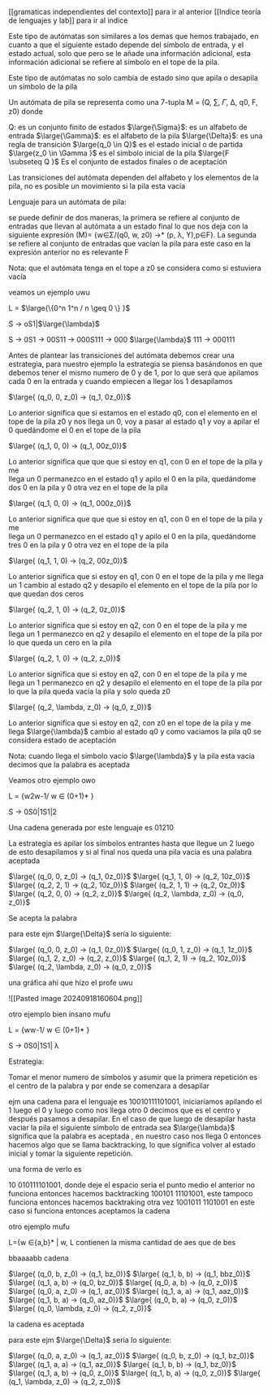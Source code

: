 [[gramaticas independientes del contexto]] para ir al anterior 
[[Indice teoría de lenguajes y lab]] para ir al indice

Este tipo de autómatas son similares a los demas que hemos trabajado, en cuanto  a
que el siguiente estado depende del símbolo de entrada, y el estado actual, solo que 
pero se le añade una información adicional, esta información adicional se refiere al 
símbolo en el tope de la pila. 

Este tipo de autómatas no solo cambia de estado sino que apila o desapila un símbolo
de la pila

Un autómata de pila se representa como una 7-tupla M = (Q, ∑, 𝛤, ∆, q0, F, z0) donde

Q: es un conjunto finito de estados
$\large{\Sigma}$: es un alfabeto de entrada
$\large{\Gamma}$: es el alfabeto de la pila 
$\large{\Delta}$: es una regla de transición
$\large{q_0 \in Q}$ es el estado inicial o de partida 
$\large{z_0 \in \Gamma }$ es el símbolo inicial de la pila 
$\large{F \subseteq Q }$ Es el conjunto de estados finales o de aceptación 

Las transiciones del autómata dependen del alfabeto y los elementos de la pila, no es 
posible un movimiento si la pila esta vacía 

Lenguaje para un autómata de pila:

se puede definir de dos maneras, la primera se refiere al conjunto de entradas que 
llevan al autómata a un estado final lo que nos deja con la siguiente expresión (M)=
{w∈Σ/(q0, w, z0) →* (p, λ, ϒ),p∈F}.  La segunda se refiere al conjunto de entradas 
que vacían la pila para este caso en la expresión anterior no es relevante F 

Nota: que el autómata tenga en el tope a z0 se considera como si estuviera vacía 

veamos un ejemplo uwu

L = $\large{\{0^n 1^n / n \geq 0 \} }$ 

S -> oS1|$\large{\lambda}$ 

S -> 0S1 -> 00S11 -> 000S111 -> 000 $\large{\lambda}$ 111 -> 000111

Antes de plantear las transiciones del autómata debemos crear una estrategia, para
nuestro ejemplo la estrategia se piensa basándonos en que debemos tener el mismo
numero de 0 y de 1, por lo que será que apilamos cada 0 en la entrada y cuando 
empiecen a llegar los 1 desapilamos 

$\large{ (q_0, 0, z_0) -> (q_1, 0z_0)}$ 

Lo anterior significa que si estamos en el estado q0, con el elemento en el tope de la 
pila z0 y nos llega un 0, voy a pasar al estado q1 y voy a apilar el 0 quedándome el 0
en el tope de la pila 

$\large{ (q_1, 0, 0) -> (q_1, 00z_0)}$ 

Lo anterior significa que  que que si estoy en q1, con 0 en el tope de la pila y  me  
llega un 0 permanezco en el estado q1 y apilo el 0 en la pila, quedándome dos 0 
en  la pila y 0 otra vez en el tope de la pila  

$\large{ (q_1, 0, 0) -> (q_1, 000z_0)}$ 

Lo anterior significa que  que que si estoy en q1, con 0 en el tope de la pila y  me  
llega un 0 permanezco en el estado q1 y apilo el 0 en la pila, quedándome tres 0 
en  la pila y 0 otra vez en el tope de la pila  

$\large{ (q_1, 1, 0) -> (q_2, 00z_0)}$ 

Lo anterior significa que si estoy en q1, con 0 en el tope de la pila y me llega un 1 
cambio al estado q2 y desapilo el elemento en el tope de la pila por lo que quedan 
dos ceros 

$\large{ (q_2, 1, 0) -> (q_2, 0z_0)}$ 

Lo anterior significa que si estoy en q2, con 0 en el tope de la pila y me llega un 1 
permanezco en q2 y desapilo el elemento en el tope de la pila por lo que queda
un cero en la pila 

$\large{ (q_2, 1, 0) -> (q_2, z_0)}$ 

Lo anterior significa que si estoy en q2, con 0 en el tope de la pila y me llega un 1 
permanezco en q2 y desapilo el elemento en el tope de la pila por lo que la pila 
queda vacía la pila y solo queda z0  

$\large{ (q_2, \lambda, z_0) -> (q_0, z_0)}$ 

Lo anterior significa que si estoy en q2, con z0 en el tope de la pila y me llega $\large{\lambda}$ 
cambio al estado q0 y como vaciamos la pila q0 se considera estado de aceptación

Nota: cuando llega el símbolo vacío $\large{\lambda}$ y la pila esta vacía decimos que la palabra es 
aceptada 

Veamos otro ejemplo owo 

L = {w2w-1/ w ∈ (0+1)* }

S -> 0S0|1S1|2

Una cadena generada por este lenguaje es 01210

La estrategia es apilar los símbolos entrantes hasta que llegue un 2 luego de esto 
desapilamos  y si al final nos queda una pila vacía es una palabra aceptada 

$\large{ (q_0, 0, z_0) -> (q_1, 0z_0)}$ 
$\large{ (q_1, 1, 0) -> (q_2, 10z_0)}$ 
$\large{ (q_2, 2, 1) -> (q_2, 10z_0)}$ 
$\large{ (q_2, 1, 1) -> (q_2, 0z_0)}$ 
$\large{ (q_2, 0, 0) -> (q_2, z_0)}$ 
$\large{ (q_2, \lambda, z_0) -> (q_0, z_0)}$ 

Se acepta la palabra 

para este ejm $\large{\Delta}$ sería lo siguiente:

$\large{ (q_0, 0, z_0) -> (q_1, 0z_0)}$ 
$\large{ (q_0, 1, z_0) -> (q_1, 1z_0)}$ 
$\large{ (q_1, 2, z_0) -> (q_2, z_0)}$ 
$\large{ (q_1, 2, 1) -> (q_2, 10z_0)}$ 
$\large{ (q_2, \lambda, z_0) -> (q_0, z_0)}$ 

una gráfica ahí que hizo el profe uwu

![[Pasted image 20240918160604.png]]


otro ejemplo bien insano mufu 

L = {ww-1/ w ∈ (0+1)* } 

S → 0S0|1S1| λ

Estrategia:

Tomar el menor numero de símbolos y asumir que la primera repetición es el centro 
de la palabra y por ende se comenzara a desapilar 

ejm una cadena para el lenguaje es 10010111101001, iniciaríamos apilando el 1 luego 
el  0 y luego como nos llega otro 0 decimos que es el centro y después pasamos a 
desapilar. En el caso de que luego de desapilar hasta vaciar la pila el siguiente 
símbolo de entrada sea $\large{\lambda}$ significa que la palabra es aceptada , en nuestro caso nos 
llega 0 entonces hacemos algo que se llama backtracking, lo que significa volver al 
estado inicial y tomar la siguiente repetición.

una forma de verlo es 

10 010111101001, donde deje el espacio seria el punto medio 
el anterior no funciona entonces hacemos backtracking
100101 11101001, este tampoco funciona entonces hacemos backtraking otra vez
1001011 1101001 en este caso si funciona entonces aceptamos la cadena 


otro ejemplo mufu 

L={w ∈{a,b}* | w, L contienen la misma cantidad de aes que de bes

bbaaaabb cadena

$\large{ (q_0, b, z_0) -> (q_1, bz_0)}$ 
$\large{ (q_1, b, b) -> (q_1, bbz_0)}$ 
$\large{ (q_1, a, b) -> (q_0, bz_0)}$ 
$\large{ (q_0, a, b) -> (q_0, z_0)}$ 
$\large{ (q_0, a, z_0) -> (q_1, az_0)}$ 
$\large{ (q_1, a, a) -> (q_1, aaz_0)}$ 
$\large{ (q_1, b, a) -> (q_0, az_0)}$ 
$\large{ (q_0, b, a) -> (q_0, z_0)}$ 
$\large{ (q_0, \lambda, z_0) -> (q_2, z_0)}$ 

la cadena es aceptada 

para este ejm $\large{\Delta}$ sería lo siguiente:

$\large{ (q_0, a, z_0) -> (q_1, az_0)}$ 
$\large{ (q_0, b, z_0) -> (q_1, bz_0)}$ 
$\large{ (q_1, a, a) -> (q_1, az_0)}$ 
$\large{ (q_1, b, b) -> (q_1, bz_0)}$ 
$\large{ (q_1, a, b) -> (q_0, z_0)}$ 
$\large{ (q_1, b, a) -> (q_0, z_0)}$ 
$\large{ (q_1, \lambda, z_0) -> (q_2, z_0)}$ 